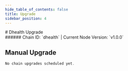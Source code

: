 ```yaml
---
hide_table_of_contents: false
title: Upgrade
sidebar_position: 4
---
```


<div className="h1-with-icon icon-dhealth">
# Dhealth Upgrade
</div>
###### Chain ID: `dhealth` | Current Node Version: `v1.0.0`

## Manual Upgrade

```js
No chain upgrades scheduled yet.
```
